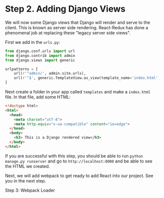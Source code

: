 # Step 2. Adding Django Views

We will now some Django views that Django will render and serve to the client. This is known as server side rendering. React-Redux has done a phenomenal job at replacing these "legacy server side views".

First we add in the `urls.py`:

```python
from django.conf.urls import url
from django.contrib import admin
from django.views import generic

urlpatterns = [
    url(r'^admin/', admin.site.urls),
    url(r'^$', generic.TemplateView.as_view(template_name='index.html')),
]
```

Next create a folder in your app called `templates` and make a `index.html` file. In that file, add some HTML:
```html
<!doctype html>
<html>
  <head>
    <meta charset="utf-8">
    <meta http-equiv="x-ua-compatible" content="ie=edge">
  </head>
  <body>
    <h3> This is a Django rendered view</h3>
  </body>
</html>
```

If you are successful with this step, you should be able to run `python manage.py runserver` and go to `http://localhost:8000` and be able to see the HTML we created.

Next, we will add webpack to get ready to add React into our project. See you in the next step. 

Step 3: Webpack Loader


